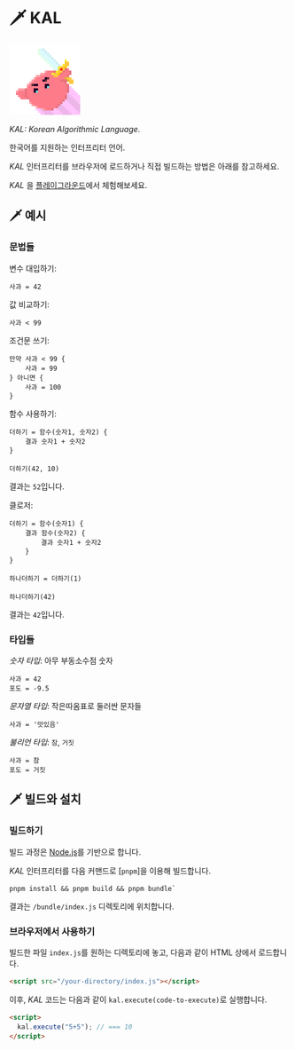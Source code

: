 # 🗡️ KAL

<img src="./images/kal-logo.png" alt="KAL logo" width="128px" height="128px" />

_KAL: Korean Algorithmic Language_.

한국어를 지원하는 인터프리터 언어.

_KAL_ 인터프리터를 브라우저에 로드하거나 직접 빌드하는 방법은 아래를 참고하세요.

_KAL_ 을 [플레이그라운드][playground]에서 체험해보세요.

[playground]: https://kal-playground.rooi.dev/



## 🗡️ 예시

### 문법들

변수 대입하기:
```
사과 = 42
```

값 비교하기:
```
사과 < 99
```

조건문 쓰기:
```
만약 사과 < 99 {
    사과 = 99
} 아니면 {
    사과 = 100
}
```

함수 사용하기:
```
더하기 = 함수(숫자1, 숫자2) {
    결과 숫자1 + 숫자2
}

더하기(42, 10)
```
결과는 `52`입니다.

클로저:
```
더하기 = 함수(숫자1) {
    결과 함수(숫자2) {
        결과 숫자1 + 숫자2
    }
}

하나더하기 = 더하기(1)

하나더하기(42)
```
결과는 `42`입니다.



### 타입들

_숫자 타입_: 아무 부동소수점 숫자
```
사과 = 42
포도 = -9.5
```

_문자열 타입_: 작은따옴표로 둘러싼 문자들
```
사과 = '맛있음'
```

_불리언 타입_: `참`, `거짓`
```
사과 = 참
포도 = 거짓
```


## 🗡️ 빌드와 설치

### 빌드하기

빌드 과정은 [Node.js][node]를 기반으로 합니다.

_KAL_ 인터프리터를 다음 커맨드로 [`pnpm`]을 이용해 빌드합니다.

```
pnpm install && pnpm build && pnpm bundle`
```


결과는 `/bundle/index.js` 디렉토리에 위치합니다.

[pnpm]: https://pnpm.io/
[node]: https://nodejs.org/



### 브라우저에서 사용하기

빌드한 파일 `index.js`를 원하는 디렉토리에 놓고, 다음과 같이 HTML 상에서 로드합니다.

```HTML
<script src="/your-directory/index.js"></script>
```

이후, _KAL_ 코드는 다음과 같이 `kal.execute(code-to-execute)`로 실행합니다.

```HTML
<script>
  kal.execute("5+5"); // === 10
</script>
```
